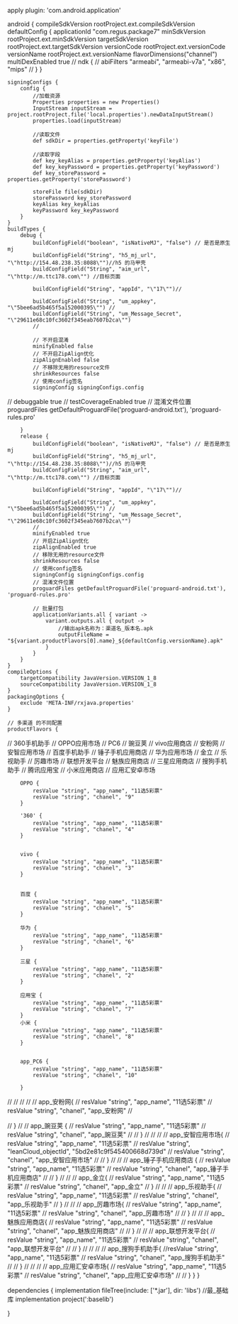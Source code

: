 apply plugin: 'com.android.application'

android {
    compileSdkVersion rootProject.ext.compileSdkVersion
    defaultConfig {
        applicationId "com.regus.package7"
        minSdkVersion rootProject.ext.minSdkVersion
        targetSdkVersion rootProject.ext.targetSdkVersion
        versionCode rootProject.ext.versionCode
        versionName rootProject.ext.versionName
        flavorDimensions("channel")
        multiDexEnabled true
//        ndk {
//            abiFilters "armeabi", "armeabi-v7a", "x86", "mips"
//        }
    }


    signingConfigs {
        config {
            //加载资源
            Properties properties = new Properties()
            InputStream inputStream = project.rootProject.file('local.properties').newDataInputStream()
            properties.load(inputStream)

            //读取文件
            def sdkDir = properties.getProperty('keyFile')

            //读取字段
            def key_keyAlias = properties.getProperty('keyAlias')
            def key_keyPassword = properties.getProperty('keyPassword')
            def key_storePassword = properties.getProperty('storePassword')

            storeFile file(sdkDir)
            storePassword key_storePassword
            keyAlias key_keyAlias
            keyPassword key_keyPassword
        }
    }
    buildTypes {
        debug {
            buildConfigField("boolean", "isNativeMJ", "false") // 是否是原生mj
            buildConfigField("String", "h5_mj_url", "\"http://154.48.238.35:8088\"")//h5 的马甲壳
            buildConfigField("String", "aim_url", "\"http://m.ttc178.com\"") //目标页面

            buildConfigField("String", "appId", "\"17\"")//

            buildConfigField("String", "um_appkey", "\"5bee6ad5b465f5a152000395\"") //
            buildConfigField("String", "um_Message_Secret", "\"29611e68c10fc3602f345eab7607b2ca\"")
            //

            // 不开启混淆
            minifyEnabled false
            // 不开启ZipAlign优化
            zipAlignEnabled false
            // 不移除无用的resource文件
            shrinkResources false
            // 使用config签名
            signingConfig signingConfigs.config
//            debuggable true
//            testCoverageEnabled true
            // 混淆文件位置
            proguardFiles getDefaultProguardFile('proguard-android.txt'), 'proguard-rules.pro'

        }
        release {
            buildConfigField("boolean", "isNativeMJ", "false") // 是否是原生mj
            buildConfigField("String", "h5_mj_url", "\"http://154.48.238.35:8088\"")//h5 的马甲壳
            buildConfigField("String", "aim_url", "\"http://m.ttc178.com\"") //目标页面

            buildConfigField("String", "appId", "\"17\"")//

            buildConfigField("String", "um_appkey", "\"5bee6ad5b465f5a152000395\"") //
            buildConfigField("String", "um_Message_Secret", "\"29611e68c10fc3602f345eab7607b2ca\"")
            //
            minifyEnabled true
            // 开启ZipAlign优化
            zipAlignEnabled true
            // 移除无用的resource文件
            shrinkResources false
            // 使用config签名
            signingConfig signingConfigs.config
            // 混淆文件位置
            proguardFiles getDefaultProguardFile('proguard-android.txt'), 'proguard-rules.pro'

            // 批量打包
            applicationVariants.all { variant ->
                variant.outputs.all { output ->
                    //输出apk名称为：渠道名_版本名.apk
                    outputFileName = "${variant.productFlavors[0].name}_${defaultConfig.versionName}.apk"
                }
            }
        }
    }
    compileOptions {
        targetCompatibility JavaVersion.VERSION_1_8
        sourceCompatibility JavaVersion.VERSION_1_8
    }
    packagingOptions {
        exclude 'META-INF/rxjava.properties'
    }

    // 多渠道 的不同配置
    productFlavors {

//        360手机助手
//        OPPO应用市场
//        PC6
//        豌豆荚
//        vivo应用商店
//        安粉网
//        安智应用市场
//        百度手机助手
//        锤子手机应用商店
//        华为应用市场
//        金立
//        乐视助手
//        厉趣市场
//        联想开发平台
//        魅族应用商店
//        三星应用商店
//        搜狗手机助手
//        腾讯应用宝
//        小米应用商店
//        应用汇安卓市场



        OPPO {
            resValue "string", "app_name", "11选5彩票"
            resValue "string", "chanel", "9"
        }

        '360' {
            resValue "string", "app_name", "11选5彩票"
            resValue "string", "chanel", "4"
        }


        vivo {
            resValue "string", "app_name", "11选5彩票"
            resValue "string", "chanel", "3"
        }


        百度 {
            resValue "string", "app_name", "11选5彩票"
            resValue "string", "chanel", "5"
        }

        华为 {
            resValue "string", "app_name", "11选5彩票"
            resValue "string", "chanel", "6"
        }

        三星 {
            resValue "string", "app_name", "11选5彩票"
            resValue "string", "chanel", "2"
        }

        应用宝 {
            resValue "string", "app_name", "11选5彩票"
            resValue "string", "chanel", "7"
        }
        小米 {
            resValue "string", "app_name", "11选5彩票"
            resValue "string", "chanel", "8"
        }


        app_PC6 {
            resValue "string", "app_name", "11选5彩票"
            resValue "string", "chanel", "10"

        }













//
//
//
//
//        app_安粉网{
//        resValue "string", "app_name", "11选5彩票"
//            resValue "string", "chanel", "app_安粉网"
//

//        }
//
//        app_豌豆荚 {
//        resValue "string", "app_name", "11选5彩票"
//            resValue "string", "chanel", "app_豌豆荚"
//
//        }
//
//
//
//        app_安智应用市场{
//        resValue "string", "app_name", "11选5彩票"
//        resValue "string", "leanCloud_objectId", "5bd2e81c9f545400668d739d"
//            resValue "string", "chanel", "app_安智应用市场"
//
//        }
//
//
//        app_锤子手机应用商店 {
//        resValue "string", "app_name", "11选5彩票"
//            resValue "string", "chanel", "app_锤子手机应用商店"
//
//        }
//
//
//        app_金立{
//        resValue "string", "app_name", "11选5彩票"
//            resValue "string", "chanel", "app_金立"
//        }
//
//
//        app_乐视助手{
//        resValue "string", "app_name", "11选5彩票"
//            resValue "string", "chanel", "app_乐视助手"
//        }
//
//
//        app_厉趣市场{
//        resValue "string", "app_name", "11选5彩票"
//            resValue "string", "chanel", "app_厉趣市场"
//
//        }
//
//
//        app_魅族应用商店{
//        resValue "string", "app_name", "11选5彩票"
//            resValue "string", "chanel", "app_魅族应用商店"
//
//        }
//
//
//        app_联想开发平台{
//        resValue "string", "app_name", "11选5彩票"
//            resValue "string", "chanel", "app_联想开发平台"
//
//        }
//
//
//
//        app_搜狗手机助手{
        //resValue "string", "app_name", "11选5彩票"
//            resValue "string", "chanel", "app_搜狗手机助手"
//
//        }
//
//
//
//        app_应用汇安卓市场{
//        resValue "string", "app_name", "11选5彩票"
//            resValue "string", "chanel", "app_应用汇安卓市场"
//
//        }
    }
}

dependencies {
    implementation fileTree(include: ['*.jar'], dir: 'libs')
    //最_基础库
    implementation project(':baselib')

}
